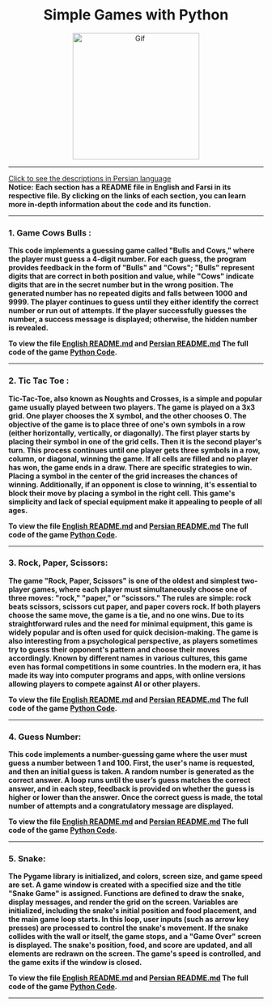 <div align="center">

# Simple Games with Python
<img alt="Gif" src="https://media.tenor.com/ZRTg_XwBLEQAAAAM/game-sports.gif" height="250px" width="250px">
</div>
<hr>

[Click to see the descriptions in Persian language](Persian.md)<br>
<b>Notice:</b> <b>Each section has a README file in English and Farsi in its respective file. By clicking on the links of each section, you can learn more in-depth information about the code and its function.

<hr>

### 1. Game Cows Bulls : 
This code implements a guessing game called "Bulls and Cows," where the player must guess a 4-digit number. For each guess, the program provides feedback in the form of "Bulls" and "Cows"; "Bulls" represent digits that are correct in both position and value, while "Cows" indicate digits that are in the secret number but in the wrong position. The generated number has no repeated digits and falls between 1000 and 9999. The player continues to guess until they either identify the correct number or run out of attempts. If the player successfully guesses the number, a success message is displayed; otherwise, the hidden number is revealed.

To view the file <b>[English README.md](Bulls&Cows/EnglishGameCowa.md)</b> and <b>[Persian README.md](Bulls&Cows/PersianGameCows.md)</b> The full code of the game <b>[Python Code](Bulls&Cows/GameBulls&CowsEnglish.py)</b>.
<hr>

### 2. Tic Tac Toe :
Tic-Tac-Toe, also known as Noughts and Crosses, is a simple and popular game usually played between two players. The game is played on a 3x3 grid. One player chooses the X symbol, and the other chooses O. The objective of the game is to place three of one's own symbols in a row (either horizontally, vertically, or diagonally).
The first player starts by placing their symbol in one of the grid cells. Then it is the second player's turn. This process continues until one player gets three symbols in a row, column, or diagonal, winning the game. If all cells are filled and no player has won, the game ends in a draw.
There are specific strategies to win. Placing a symbol in the center of the grid increases the chances of winning. Additionally, if an opponent is close to winning, it's essential to block their move by placing a symbol in the right cell. This game's simplicity and lack of special equipment make it appealing to people of all ages.

To view the file <b>[English README.md](Tic-Tac-Toe/EnglishTic-Tac-Toe.md)</b> and <b>[Persian README.md](Tic-Tac-Toe/PersianTic-Tac-Toe.md)</b> The full code of the game <b>[Python Code](Tic-Tac-Toe/Tic-Tac-ToeEnglish.py)</b>.
<hr>

### 3. Rock, Paper, Scissors:
The game "Rock, Paper, Scissors" is one of the oldest and simplest two-player games, where each player must simultaneously choose one of three moves: "rock," "paper," or "scissors." The rules are simple: rock beats scissors, scissors cut paper, and paper covers rock. If both players choose the same move, the game is a tie, and no one wins. Due to its straightforward rules and the need for minimal equipment, this game is widely popular and is often used for quick decision-making.
The game is also interesting from a psychological perspective, as players sometimes try to guess their opponent's pattern and choose their moves accordingly. Known by different names in various cultures, this game even has formal competitions in some countries. In the modern era, it has made its way into computer programs and apps, with online versions allowing players to compete against AI or other players.

To view the file <b>[English README.md](RockPaperScissors/EnglishRockPaperScissors.md)</b> and <b>[Persian README.md](RockPaperScissors/PersianRockPaperScissors.md)</b> The full code of the game <b>[Python Code](RockPaperScissors/RockPaperScissorsEnglish.py)</b>.
<hr>

### 4. Guess Number:
This code implements a number-guessing game where the user must guess a number between 1 and 100. First, the user's name is requested, and then an initial guess is taken. A random number is generated as the correct answer. A loop runs until the user’s guess matches the correct answer, and in each step, feedback is provided on whether the guess is higher or lower than the answer. Once the correct guess is made, the total number of attempts and a congratulatory message are displayed.

To view the file <b>[English README.md](GuessNumber/GuessNumberEnglish.md)</b> and <b>[Persian README.md](GuessNumber/GuessNumberPersian.md)</b> The full code of the game <b>[Python Code](GuessNumber/GuessNumberEnglish.py)</b>.
<hr>

### 5. Snake:
The Pygame library is initialized, and colors, screen size, and game speed are set. A game window is created with a specified size and the title "Snake Game" is assigned. Functions are defined to draw the snake, display messages, and render the grid on the screen. Variables are initialized, including the snake's initial position and food placement, and the main game loop starts. In this loop, user inputs (such as arrow key presses) are processed to control the snake's movement. If the snake collides with the wall or itself, the game stops, and a "Game Over" screen is displayed. The snake's position, food, and score are updated, and all elements are redrawn on the screen. The game's speed is controlled, and the game exits if the window is closed.

To view the file <b>[English README.md](Snake/SnakeEnglish.md)</b> and <b>[Persian README.md](Snake/SnakePersian.md)</b> The full code of the game <b>[Python Code](Snake/SnakeEnglish.py)</b>.

<hr>
